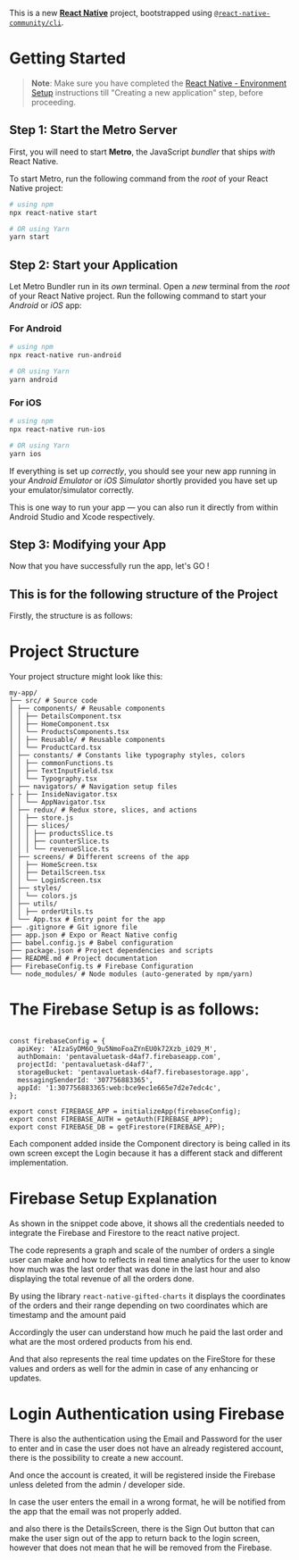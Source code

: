 This is a new [**React Native**](https://reactnative.dev) project, bootstrapped using [`@react-native-community/cli`](https://github.com/react-native-community/cli).

# Getting Started

> **Note**: Make sure you have completed the [React Native - Environment Setup](https://reactnative.dev/docs/environment-setup) instructions till "Creating a new application" step, before proceeding.

## Step 1: Start the Metro Server

First, you will need to start **Metro**, the JavaScript _bundler_ that ships _with_ React Native.

To start Metro, run the following command from the _root_ of your React Native project:

```bash
# using npm
npx react-native start

# OR using Yarn
yarn start
```

## Step 2: Start your Application

Let Metro Bundler run in its _own_ terminal. Open a _new_ terminal from the _root_ of your React Native project. Run the following command to start your _Android_ or _iOS_ app:

### For Android

```bash
# using npm
npx react-native run-android

# OR using Yarn
yarn android
```

### For iOS

```bash
# using npm
npx react-native run-ios

# OR using Yarn
yarn ios
```

If everything is set up _correctly_, you should see your new app running in your _Android Emulator_ or _iOS Simulator_ shortly provided you have set up your emulator/simulator correctly.

This is one way to run your app — you can also run it directly from within Android Studio and Xcode respectively.

## Step 3: Modifying your App

Now that you have successfully run the app, let's GO !

## This is for the following structure of the Project

Firstly, the structure is as follows:

# Project Structure

Your project structure might look like this:

```
my-app/
├── src/ # Source code
│ ├── components/ # Reusable components
│ │ ├── DetailsComponent.tsx
│ │ ├── HomeComponent.tsx
│ │ └── ProductsComponents.tsx
│ │ ├── Reusable/ # Reusable components
│ │ └── ProductCard.tsx
│ ├── constants/ # Constants like typography styles, colors
│ │ ├── commonFunctions.ts
│ │ ├── TextInputField.tsx
│ │ └── Typography.tsx
│ ├── navigators/ # Navigation setup files
├ ├ ├── InsideNavigator.tsx
│ │ └── AppNavigator.tsx
│ ├── redux/ # Redux store, slices, and actions
│ │ ├── store.js
│ │ ├── slices/
│ │ │ ├── productsSlice.ts
│ │ │ ├── counterSlice.ts
│ │ │ └── revenueSlice.ts
│ ├── screens/ # Different screens of the app
│ │ ├── HomeScreen.tsx
│ │ ├── DetailScreen.tsx
│ │ └── LoginScreen.tsx
│ ├── styles/
│ │ └── colors.js
│ ├── utils/
│ │ ├── orderUtils.ts
│ └── App.tsx # Entry point for the app
├── .gitignore # Git ignore file
├── app.json # Expo or React Native config
├── babel.config.js # Babel configuration
├── package.json # Project dependencies and scripts
├── README.md # Project documentation
├── FirebaseConfig.ts # Firebase Configuration
└── node_modules/ # Node modules (auto-generated by npm/yarn)
```

# The Firebase Setup is as follows:

```

const firebaseConfig = {
  apiKey: 'AIzaSyDM6O_9u5NmoFoaZYnEU0k72Xzb_i029_M',
  authDomain: 'pentavaluetask-d4af7.firebaseapp.com',
  projectId: 'pentavaluetask-d4af7',
  storageBucket: 'pentavaluetask-d4af7.firebasestorage.app',
  messagingSenderId: '307756883365',
  appId: '1:307756883365:web:bce9ec1e665e7d2e7edc4c',
};

export const FIREBASE_APP = initializeApp(firebaseConfig);
export const FIREBASE_AUTH = getAuth(FIREBASE_APP);
export const FIREBASE_DB = getFirestore(FIREBASE_APP);

```

Each component added inside the Component directory is being called in its own screen except the Login because it has a different stack and different implementation.

# Firebase Setup Explanation

As shown in the snippet code above, it shows all the credentials needed to integrate the Firebase and Firestore to the react native project.

The code represents a graph and scale of the number of orders a single user can make and how to reflects in real time analytics for the user to know how much was the last order that was done in the last hour and also displaying the total revenue of all the orders done.

By using the library `react-native-gifted-charts` it displays the coordinates of the orders and their range depending on two coordinates which are timestamp and the amount paid

Accordingly the user can understand how much he paid the last order and what are the most ordered products from his end.

And that also represents the real time updates on the FireStore for these values and orders as well for the admin in case of any enhancing or updates.

# Login Authentication using Firebase

There is also the authentication using the Email and Password for the user to enter and in case the user does not have an already registered account, there is the possibility to create a new account.

And once the account is created, it will be registered inside the Firebase unless deleted from the admin / developer side.

In case the user enters the email in a wrong format, he will be notified from the app that the email was not properly added.

and also there is the DetailsScreen, there is the Sign Out button that can make the user sign out of the app to return back to the login screen, however that does not mean that he will be removed from the Firebase.
